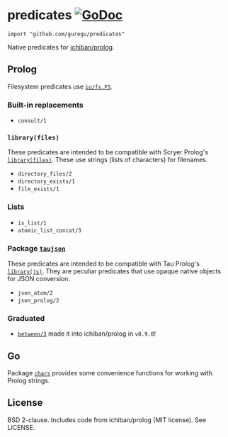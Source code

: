 # predicates [![GoDoc](https://godoc.org/github.com/guregu/predicates?status.svg)](https://godoc.org/github.com/guregu/predicates)
`import "github.com/guregu/predicates"`

Native predicates for [ichiban/prolog](https://github.com/ichiban/prolog).

## Prolog

Filesystem predicates use [`io/fs.FS`](https://pkg.go.dev/io/fs). 

### Built-in replacements

- `consult/1`

### `library(files)`

These predicates are intended to be compatible with Scryer Prolog's [`library(files)`](https://github.com/mthom/scryer-prolog/blob/master/src/lib/files.pl).
These use strings (lists of characters) for filenames.

- `directory_files/2`
- `directory_exists/1`
- `file_exists/1`

### Lists

- `is_list/1`
- `atomic_list_concat/3`

### Package [`taujson`](https://godoc.org/github.com/guregu/predicates/taujson)

These predicates are intended to be compatible with Tau Prolog's [`library(js)`](http://tau-prolog.org/documentation#js).
They are peculiar predicates that use opaque native objects for JSON conversion.

- `json_atom/2`
- `json_prolog/2`

### Graduated

- [`between/3`](https://github.com/ichiban/prolog/releases/tag/v0.9.0) made it into ichiban/prolog in `v0.9.0`!

## Go

Package [`chars`](https://godoc.org/github.com/guregu/predicates/chars) provides some convenience functions for working with Prolog strings.

## License

BSD 2-clause. Includes code from ichiban/prolog (MIT license).
See LICENSE.